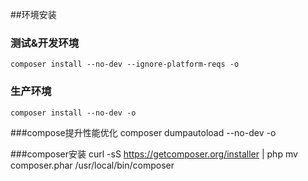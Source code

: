 ##环境安装
### 测试&开发环境
```
composer install --no-dev --ignore-platform-reqs -o
```
### 生产环境
```
composer install --no-dev -o
``` 
###compose提升性能优化
composer dumpautoload --no-dev -o

###composer安装
curl -sS https://getcomposer.org/installer | php
mv composer.phar /usr/local/bin/composer